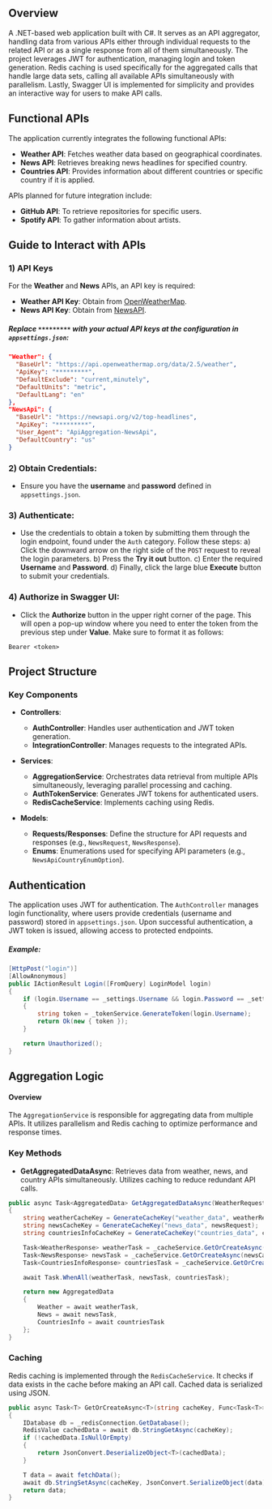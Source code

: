 
## Overview
A .NET-based web application built with C#. It serves as an API aggregator, handling data from various APIs either through individual requests to the related API or as a single response from all of them simultaneously. The project leverages JWT for authentication, managing login and token generation. Redis caching is used specifically for the aggregated calls that handle large data sets, calling all available APIs simultaneously with parallelism. Lastly, Swagger UI is implemented for simplicity and provides an interactive way for users to make API calls.

## Functional APIs

The application currently integrates the following functional APIs:

- **Weather API**: Fetches weather data based on geographical coordinates.
- **News API**: Retrieves breaking news headlines for specified country.
- **Countries API**: Provides information about different countries or specific country if it is applied.

APIs planned for future integration include:

- **GitHub API**: To retrieve repositories for specific users.
- **Spotify API**: To gather information about artists.


## Guide to Interact with APIs

### 1) API Keys

For the **Weather** and **News** APIs, an API key is required:

- **Weather API Key**: Obtain from [OpenWeatherMap](https://openweathermap.org/current#call).
- **News API Key**: Obtain from [NewsAPI](https://newsapi.org/docs/).

##### Replace `*********` with your actual API keys at the configuration in `appsettings.json`:

```json
"Weather": {
  "BaseUrl": "https://api.openweathermap.org/data/2.5/weather",
  "ApiKey": "*********",
  "DefaultExclude": "current,minutely",
  "DefaultUnits": "metric",
  "DefaultLang": "en"
},
"NewsApi": {
  "BaseUrl": "https://newsapi.org/v2/top-headlines",
  "ApiKey": "*********",
  "User_Agent": "ApiAggregation-NewsApi",
  "DefaultCountry": "us"
}
```

### 2) **Obtain Credentials**:

- Ensure you have the **username** and **password** defined in `appsettings.json`.

### 3) **Authenticate**:

- Use the credentials to obtain a token by submitting them through the login endpoint, found under the `Auth` category. Follow these steps:
		a) Click the downward arrow on the right side of the `POST` request to reveal the login parameters.
		b) Press the **Try it out** button.
		c) Enter the required **Username** and **Password**.
		d) Finally, click the large blue **Execute** button to submit your credentials.

### 4) Authorize in Swagger UI:

- Click the **Authorize** button in the upper right corner of the page. This will open a pop-up window where you need to enter the token from the previous step under **Value**. Make sure to format it as follows:
```
Bearer <token>
```

## Project Structure

### Key Components

- **Controllers**:
    - **AuthController**: Handles user authentication and JWT token generation.
    - **IntegrationController**: Manages requests to the integrated APIs.
    
- **Services**:
    - **AggregationService**: Orchestrates data retrieval from multiple APIs simultaneously, leveraging parallel processing and caching.
    - **AuthTokenService**: Generates JWT tokens for authenticated users.
    - **RedisCacheService**: Implements caching using Redis.
    
- **Models**:
    - **Requests/Responses**: Define the structure for API requests and responses (e.g., `NewsRequest`, `NewsResponse`).
    - **Enums**: Enumerations used for specifying API parameters (e.g., `NewsApiCountryEnumOption`).


## Authentication

The application uses JWT for authentication. The `AuthController` manages login functionality, where users provide credentials (username and password) stored in `appsettings.json`. Upon successful authentication, a JWT token is issued, allowing access to protected endpoints.

##### Example:

```csharp
[HttpPost("login")]
[AllowAnonymous]
public IActionResult Login([FromQuery] LoginModel login)
{
    if (login.Username == _settings.Username && login.Password == _settings.Password)
    {
        string token = _tokenService.GenerateToken(login.Username);
        return Ok(new { token });
    }

    return Unauthorized();
}
```

## Aggregation Logic
#### Overview

The `AggregationService` is responsible for aggregating data from multiple APIs. It utilizes parallelism and Redis caching to optimize performance and response times.

### Key Methods

- **GetAggregatedDataAsync**: Retrieves data from weather, news, and country APIs simultaneously. Utilizes caching to reduce redundant API calls.

```csharp
public async Task<AggregatedData> GetAggregatedDataAsync(WeatherRequest weatherRequest, NewsRequest newsRequest, CountriesInfoRequest countriesInfoRequest)
{
    string weatherCacheKey = GenerateCacheKey("weather_data", weatherRequest);
    string newsCacheKey = GenerateCacheKey("news_data", newsRequest);
    string countriesInfoCacheKey = GenerateCacheKey("countries_data", countriesInfoRequest);

    Task<WeatherResponse> weatherTask = _cacheService.GetOrCreateAsync(weatherCacheKey, () => _weatherService.GetDataAsync(weatherRequest));
    Task<NewsResponse> newsTask = _cacheService.GetOrCreateAsync(newsCacheKey, () => _newsService.GetDataAsync(newsRequest));
    Task<CountriesInfoResponse> countriesTask = _cacheService.GetOrCreateAsync(countriesInfoCacheKey, () => _countriesService.GetDataAsync(countriesInfoRequest));

    await Task.WhenAll(weatherTask, newsTask, countriesTask);

    return new AggregatedData
    {
        Weather = await weatherTask,
        News = await newsTask,
        CountriesInfo = await countriesTask
    };
}
```

### Caching

Redis caching is implemented through the `RedisCacheService`. It checks if data exists in the cache before making an API call. Cached data is serialized using JSON.

```csharp
public async Task<T> GetOrCreateAsync<T>(string cacheKey, Func<Task<T>> fetchData)
{
    IDatabase db = _redisConnection.GetDatabase();
    RedisValue cachedData = await db.StringGetAsync(cacheKey);
    if (!cachedData.IsNullOrEmpty)
    {
        return JsonConvert.DeserializeObject<T>(cachedData);
    }

    T data = await fetchData();
    await db.StringSetAsync(cacheKey, JsonConvert.SerializeObject(data), TimeSpan.FromMinutes(10));
    return data;
}
```

